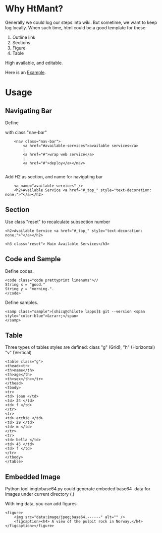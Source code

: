 [Example]:http://eldrad.cs-i.brandeis.edu:8080/python-as-web-service-shi-2013-12-17.html

# Why HtMant?
Generally we could log our steps into wiki. 
But sometime, we want to keep log locally. 
When such time, html could be a good template for these:

1. Outline link
2. Sections
3. Figure
4. Table

High available, and editable. 

Here is an [Example](https://rawgit.com/chunqishi/htmant/master/template-shi-2013-11-15.html).

# Usage

## Navigating Bar

Define <nav> with class "nav-bar"
```
    <nav class="nav-bar">
        <a href="#available-services">available services</a>
        | 
        <a href="#">wrap web service</a>
        |
        <a href="#">deploy</a></nav>


```

Add H2 as section, and name for navigating bar

```
	<a name="available-services" />
	<h2>Available Service <a href="#_top_" style="text-decoration: none;">^</a></h2>
```

## Section

Use class "reset" to recalculate subsection number
```
<h2>Available Service <a href="#_top_" style="text-decoration: none;">^</a></h2>

<h3 class="reset"> Main Available Services</h3>

```

## Code and Sample

Define codes.
```
<code class="code prettyprint linenums">//
String x = "good."
String y = "morning.".
</code>
```


Define samples.
```
<samp class="sample">[shicq@chilote lapps]$ git --version <span style="color:blue">&crarr;</span>
</samp>  
```

## Table

Three types of tables styles are defined: class "g" (Grid), "h" (Horizontal) "v" (Vertical)
```
<table class="g">
<thead><tr>
<th>name</th>
<th>age</th>
<th>sex</th></tr>
</thead>
<tbody>
<tr>
<td> joan </td>
<td> 24 </td>
<td> f </td>
</tr>
<tr>
<td> archie </td>
<td> 29 </td>
<td> m </td>
</tr>
<tr>
<td> bella </td>
<td> 45 </td>
<td> f </td>
</tr>
</tbody>
</table>
```

## Embedded Image

Python tool imgtobase64.py could generate embeded base64 <img> data for images under current directory (.) 

With img data, you can add figures

```
<figure>
    <img src="data:image/jpeg;base64,------" alt="" />
    <figcaption><h4> A view of the pulpit rock in Norway.</h4></figcaption></figure>

```



